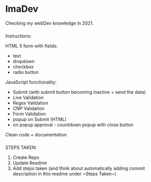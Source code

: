 # ImaDev
Checking my webDev knowledge in 2021.

###
Instructions:


HTML 5 form with fields:
 - text 
 - dropdown 
 - checkbox
 - radio button

JavaScript functionality: 
 - Submit (with submit button becoming inactive + send the data)
 - Live Validation 
 - Regex Validation
 - CNP Validation 
 - Form Validation
 - popup on Submit (HTML)
 - on popup approval - countdown popup with close button


Clean code + documentation
###

STEPS TAKEN:

1. Create Repo
2. Update Readme 
3. Add steps taken (and think about automatically adding commit description in this readme under ~Steps Taken~)
